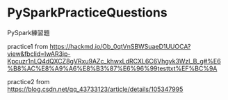 # PySparkPracticeQuestions
PySpark練習題

practice1 from https://hackmd.io/Ob_0qtVnSBWSuaeD1UUOCA?view&fbclid=IwAR3ip-Kpcuzr1nLQ4dQXCZ8gVRxu9AZc_khwxLdRCXL6C6Vhgvk3Wzl_B_g#%E6%B8%AC%E8%A9%A6%E8%B3%87%E6%96%99testtxt%EF%BC%9A

practice2 from https://blog.csdn.net/qq_43733123/article/details/105347995
